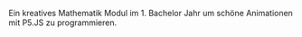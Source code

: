 Ein kreatives Mathematik Modul im 1. Bachelor Jahr um schöne Animationen mit P5.JS zu programmieren.
